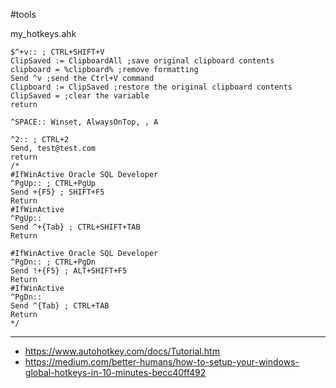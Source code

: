 #tools 

my_hotkeys.ahk
```
$^+v:: ; CTRL+SHIFT+V
ClipSaved := ClipboardAll ;save original clipboard contents
clipboard = %clipboard% ;remove formatting
Send ^v ;send the Ctrl+V command
Clipboard := ClipSaved ;restore the original clipboard contents
ClipSaved = ;clear the variable
return

^SPACE:: Winset, AlwaysOnTop, , A

^2:: ; CTRL+2
Send, test@test.com
return
/*
#IfWinActive Oracle SQL Developer
^PgUp:: ; CTRL+PgUp
Send +{F5} ; SHIFT+F5
Return
#IfWinActive
^PgUp::
Send ^+{Tab} ; CTRL+SHIFT+TAB
Return

#IfWinActive Oracle SQL Developer
^PgDn:: ; CTRL+PgDn
Send !+{F5} ; ALT+SHIFT+F5
Return
#IfWinActive
^PgDn::
Send ^{Tab} ; CTRL+TAB
Return
*/
```

---
- https://www.autohotkey.com/docs/Tutorial.htm
- https://medium.com/better-humans/how-to-setup-your-windows-global-hotkeys-in-10-minutes-becc40ff492